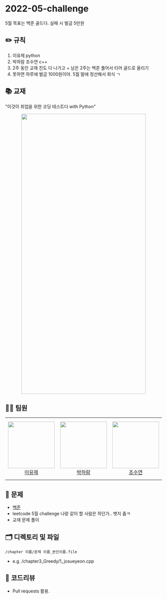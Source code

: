 # 2022-05-challenge
5월 목표는 백준 골드다. 실패 시 벌금 5만원

## ✏️ 규칙
1. 이유제 python
2. 박하람 조수연 c++
3. 2주 동안 교재 진도 다 나가고 + 남은 2주는 백준 풀어서 티어 골드로 올리기
4. 못하면 하루에 벌금 1000원이야. 5월 말에 정산해서 회식 ㄱ

## 📚 교재
"이것이 취업을 위한 코딩 테스트다 with Python"

<p align="center">
  <img src="https://user-images.githubusercontent.com/63590121/164978982-262a27bb-0b80-4a60-acb6-e877da1743fb.PNG" width="400" height="900">
  </p>

## 👨‍💻 팀원
<table>
<tr height="200px">
        <td align="center" width="200px">
            <a href="https://github.com/dbwp031"><img height="150px" width="150px" src="https://avatars.githubusercontent.com/u/65337423?v=4"/></a>
            <br />
            <a href="https://github.com/dbwp031">이유제</a>
        </td>
        <td align="center" width="200px">
            <a href="https://github.com/haram1117"><img height="150px" width="150px" src="https://avatars.githubusercontent.com/u/63827499?v=4"/></a>
            <br />
            <a href="https://github.com/haram1117">박하람</a>
        </td>
        <td align="center" width="200px">
            <a href="https://github.com/josushell"><img height="150px" width="150px" src="https://avatars.githubusercontent.com/u/63590121?v=4"/></a>
            <br />
            <a href="https://github.com/josushell">조수연</a>
        </td>
    </tr>
  </table>


## 🔐 문제
* [백준](https://www.acmicpc.net/)
* leetcode 5월 challenge 나랑 같이 할 사람은 하던가.. 뱃지 줌ㅋ
* 교재 문제 풀이


## 🗂 디렉토리 및 파일
`/chapter 이름/문제 이름_본인이름.file`
* e.g. /chapter3_Greedy/1_josueyeon.cpp

## 📝 코드리뷰
* Pull requests 활용.
